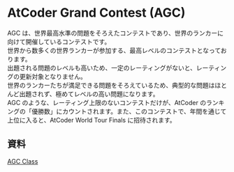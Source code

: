 # AtCoder Grand Contest (AGC)

AGC は、世界最高水準の問題をそろえたコンテストであり、世界のランカーに向けて開催しているコンテストです。\
世界から数多くの世界ランカーが参加する、最高レベルのコンテストとなっております。\
出題される問題のレベルも高いため、一定のレーティングがないと、レーティングの更新対象となりません。\
世界のランカーたちが満足できる問題をそろえているため、典型的な問題はほとんど出題されず、極めてレベルの高い問題になります。\
AGC のような、レーティング上限のないコンテストだけが、AtCoder のランキングの「優勝数」にカウントされます。また、このコンテストで、年間を通じて上位に入ると、AtCoder World Tour Finals に招待されます。

## 資料

[AGC Class](https://atcoder.jp/contests/archive?ratedType=3)
